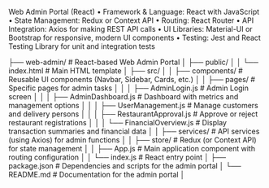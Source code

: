 Web Admin Portal (React)
•	Framework & Language: React with JavaScript
•	State Management: Redux or Context API
•	Routing: React Router
•	API Integration: Axios for making REST API calls
•	UI Libraries: Material-UI or Bootstrap for responsive, modern UI components
•	Testing: Jest and React Testing Library for unit and integration tests


├── web-admin/                          # React-based Web Admin Portal
│   ├── public/
│   │   └── index.html                # Main HTML template
│   ├── src/
│   │   ├── components/               # Reusable UI components (Navbar, Sidebar, Cards, etc.)
│   │   ├── pages/                    # Specific pages for admin tasks
│   │   │   ├── AdminLogin.js         # Admin Login screen
│   │   │   ├── AdminDashboard.js     # Dashboard with metrics and management options
│   │   │   ├── UserManagement.js     # Manage customers and delivery persons
│   │   │   ├── RestaurantApproval.js # Approve or reject restaurant registrations
│   │   │   └── FinancialOverview.js  # Display transaction summaries and financial data
│   │   ├── services/                 # API services (using Axios) for admin functions
│   │   ├── store/                    # Redux (or Context API) for state management
│   │   ├── App.js                    # Main application component with routing configuration
│   │   └── index.js                  # React entry point
│   ├── package.json                  # Dependencies and scripts for the admin portal
│   └── README.md                     # Documentation for the admin portal
│
